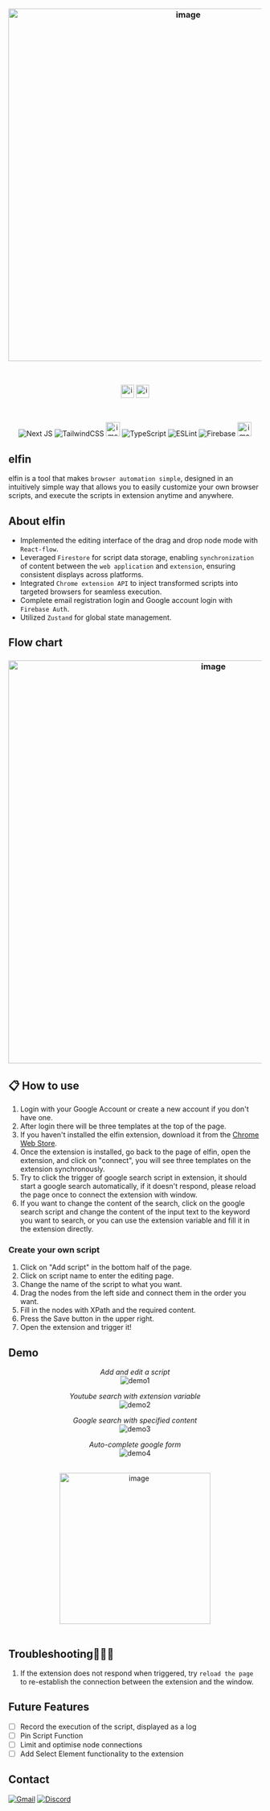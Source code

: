 <h3 align='center'>
  <img width="700" alt="image" src="https://github.com/finnzzzz/elfin/assets/110927910/e6f47452-48c6-4b37-bc00-a3dc898e5344">
</h3>
<br>
<div align='center' >
  
  [<img height="26" alt="image" src="https://img.shields.io/badge/✨_Website-8729FF">](https://elfin.vercel.app/) [<img height="26" alt="image" src="https://img.shields.io/badge/⚙️_Chrome_extension-1.0.2-555555?labelColor=FF8F27">](https://chrome.google.com/webstore/detail/elfin-browser-automation/ojjgkgnnebfjcocfceidjnekcdamfjbf)  
  
</div>
<br>
<div align='center' >

![Next JS](https://img.shields.io/badge/Next-black?style=for-the-badge&logo=next.js&logoColor=white)
![TailwindCSS](https://img.shields.io/badge/tailwindcss-%2338B2AC.svg?style=for-the-badge&logo=tailwind-css&logoColor=white)
<img height="28" alt="image" src="https://github.com/finnzzzz/elfin/assets/110927910/6efe97d7-6e83-41a2-bb96-a2049e4cd0b3">
![TypeScript](https://img.shields.io/badge/typescript-%23007ACC.svg?style=for-the-badge&logo=typescript&logoColor=white)
![ESLint](https://img.shields.io/badge/ESLint-4B3263?style=for-the-badge&logo=eslint&logoColor=white)
![Firebase](https://img.shields.io/badge/firebase-%23039BE5.svg?style=for-the-badge&logo=firebase)
<img height="28" alt="image" src="https://github.com/finnzzzz/elfin/assets/110927910/0bcc3427-caeb-45d1-a7dc-e0bf7553f741">

</div>

## elfin
elfin is a tool that makes `browser automation simple`, designed in an intuitively simple way that allows you to easily customize your own browser scripts, and execute the scripts in extension anytime and anywhere.

## About elfin
- Implemented the editing interface of the drag and drop node mode with `React-flow`.
- Leveraged `Firestore` for script data storage, enabling `synchronization` of content between the `web application` and `extension`, ensuring consistent displays across platforms.
- Integrated `Chrome extension API` to inject transformed scripts into targeted browsers for seamless execution.
- Complete email registration login and Google account login with `Firebase Auth`.
- Utilized `Zustand` for global state management.

## Flow chart
<h3 align='center'>
  
  <img width="800" alt="image" src="https://github.com/finnzzzz/elfin/assets/110927910/032fb08e-b10d-4a94-887f-a85a1e180ae6">
</h3>

## 📋 How to use
 
1. Login with your Google Account or create a new account if you don't have one.
2. After login there will be three templates at the top of the page.
3. If you haven't installed the elfin extension, download it from the [Chrome Web Store](https://chrome.google.com/webstore/detail/elfin-browser-automation/ojjgkgnnebfjcocfceidjnekcdamfjbf).
4. Once the extension is installed, go back to the page of elfin, open the extension, and click on "connect", you will see three templates on the extension synchronously.
5. Try to click the trigger of google search script in extension, it should start a google search automatically, if it doesn't respond, please reload the page once to connect the extension with window.
6. If you want to change the content of the search, click on the google search script and change the content of the input text to the keyword you want to search, or you can use the extension variable and fill it in the extension directly.

### Create your own script
1. Click on "Add script" in the bottom half of the page.
2. Click on script name to enter the editing page.
3. Change the name of the script to what you want.
4. Drag the nodes from the left side and connect them in the order you want.
5. Fill in the nodes with XPath and the required content.
6. Press the Save button in the upper right.
7. Open the extension and trigger it!

## Demo
<div align='center' >
  
*Add and edit a script*<br>
![demo1](https://github.com/finnzzzz/elfin/assets/110927910/f4de48f6-9c54-44ca-a1dc-ff40eb92c70d) 

*Youtube search with extension variable*<br>
![demo2](https://github.com/finnzzzz/elfin/assets/110927910/8b6634b5-8688-46c0-9848-716adbb8dbd5)

*Google search with specified content*<br>
![demo3](https://github.com/finnzzzz/elfin/assets/110927910/d8c57538-f5e9-4f74-bac1-fec230203454)

*Auto-complete google form*<br>
![demo4](https://github.com/finnzzzz/elfin/assets/110927910/2bbc3d96-9a6a-41b7-86a6-d51fd243a19b)
</div>
<br>

<div align='center'>
  
  <img width="300" alt="image" src="https://github.com/finnzzzz/elfin/assets/110927910/976ff10d-d211-43be-8306-12dec5da0c32">
</div>
<br>

## Troubleshooting👨🏻‍🔧
1. If the extension does not respond when triggered, try `reload the page` to re-establish the connection between the extension and the window.

## Future Features

- [ ] Record the execution of the script, displayed as a log
- [ ] Pin Script Function
- [ ] Limit and optimise node connections
- [ ] Add Select Element functionality to the extension

## Contact

<a href="mailto:finndev0303@gmail.com" target="_blank">![Gmail](https://img.shields.io/badge/Gmail-D14836?style=for-the-badge&logo=gmail&logoColor=white)</a>
<a href="https://discordapp.com/users/361719252404928513" target="_blank">![Discord](https://img.shields.io/badge/Discord-%235865F2.svg?style=for-the-badge&logo=discord&logoColor=white)</a>
